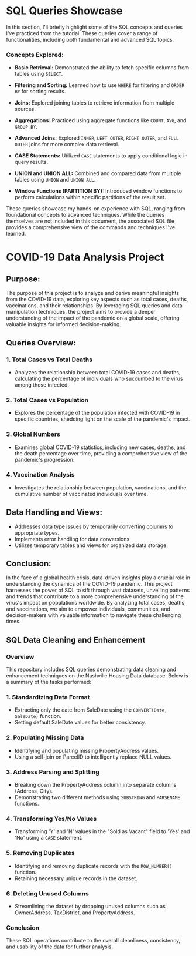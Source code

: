 # SQL Queries Showcase

In this section, I'll briefly highlight some of the SQL concepts and queries I've practiced from the tutorial. These queries cover a range of functionalities, including both fundamental and advanced SQL topics.

### Concepts Explored:

- **Basic Retrieval:** Demonstrated the ability to fetch specific columns from tables using `SELECT`.

- **Filtering and Sorting:** Learned how to use `WHERE` for filtering and `ORDER BY` for sorting results.

- **Joins:** Explored joining tables to retrieve information from multiple sources.

- **Aggregations:** Practiced using aggregate functions like `COUNT`, `AVG`, and `GROUP BY`.

- **Advanced Joins:** Explored `INNER`, `LEFT OUTER`, `RIGHT OUTER`, and `FULL OUTER` joins for more complex data retrieval.

- **CASE Statements:** Utilized `CASE` statements to apply conditional logic in query results.

- **UNION and UNION ALL:** Combined and compared data from multiple tables using `UNION` and `UNION ALL`.

- **Window Functions (PARTITION BY):** Introduced window functions to perform calculations within specific partitions of the result set.

These queries showcase my hands-on experience with SQL, ranging from foundational concepts to advanced techniques. While the queries themselves are not included in this document, the associated SQL file provides a comprehensive view of the commands and techniques I've learned.

# COVID-19 Data Analysis Project

## Purpose:
The purpose of this project is to analyze and derive meaningful insights from the COVID-19 data, exploring key aspects such as total cases, deaths, vaccinations, and their relationships. By leveraging SQL queries and data manipulation techniques, the project aims to provide a deeper understanding of the impact of the pandemic on a global scale, offering valuable insights for informed decision-making.

## Queries Overview:

### 1. Total Cases vs Total Deaths
   - Analyzes the relationship between total COVID-19 cases and deaths, calculating the percentage of individuals who succumbed to the virus among those infected.

### 2. Total Cases vs Population
   - Explores the percentage of the population infected with COVID-19 in specific countries, shedding light on the scale of the pandemic's impact.

### 3. Global Numbers
   - Examines global COVID-19 statistics, including new cases, deaths, and the death percentage over time, providing a comprehensive view of the pandemic's progression.

### 4. Vaccination Analysis
   - Investigates the relationship between population, vaccinations, and the cumulative number of vaccinated individuals over time.

## Data Handling and Views:

- Addresses data type issues by temporarily converting columns to appropriate types.
- Implements error handling for data conversions.
- Utilizes temporary tables and views for organized data storage.

## Conclusion:
In the face of a global health crisis, data-driven insights play a crucial role in understanding the dynamics of the COVID-19 pandemic. This project harnesses the power of SQL to sift through vast datasets, unveiling patterns and trends that contribute to a more comprehensive understanding of the virus's impact on populations worldwide. By analyzing total cases, deaths, and vaccinations, we aim to empower individuals, communities, and decision-makers with valuable information to navigate these challenging times.


## SQL Data Cleaning and Enhancement

### Overview

This repository includes SQL queries demonstrating data cleaning and enhancement techniques on the Nashville Housing Data database. Below is a summary of the tasks performed:

### 1. Standardizing Data Format

- Extracting only the date from SaleDate using the `CONVERT(Date, SaleDate)` function.
- Setting default SaleDate values for better consistency.

### 2. Populating Missing Data

- Identifying and populating missing PropertyAddress values.
- Using a self-join on ParcelID to intelligently replace NULL values.

### 3. Address Parsing and Splitting

- Breaking down the PropertyAddress column into separate columns (Address, City).
- Demonstrating two different methods using `SUBSTRING` and `PARSENAME` functions.

### 4. Transforming Yes/No Values

- Transforming 'Y' and 'N' values in the "Sold as Vacant" field to 'Yes' and 'No' using a `CASE` statement.

### 5. Removing Duplicates

- Identifying and removing duplicate records with the `ROW_NUMBER()` function.
- Retaining necessary unique records in the dataset.

### 6. Deleting Unused Columns

- Streamlining the dataset by dropping unused columns such as OwnerAddress, TaxDistrict, and PropertyAddress.

### Conclusion

These SQL operations contribute to the overall cleanliness, consistency, and usability of the data for further analysis.

